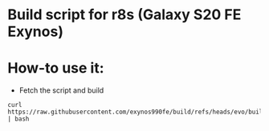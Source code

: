# Build script for r8s (Galaxy S20 FE Exynos)
# How-to use it:

 - Fetch the script and build
```
curl https://raw.githubusercontent.com/exynos990fe/build/refs/heads/evo/build.sh | bash
```
